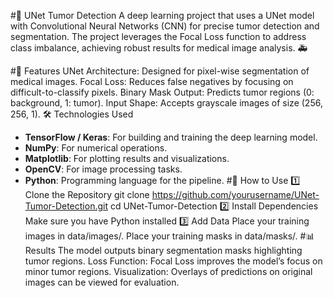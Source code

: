 #🧠 UNet Tumor Detection
A deep learning project that uses a UNet model with Convolutional Neural Networks (CNN) for precise tumor detection and segmentation. The project leverages the Focal Loss function to address class imbalance, achieving robust results for medical image analysis. 🚑

#🚀 Features
UNet Architecture: Designed for pixel-wise segmentation of medical images.
Focal Loss: Reduces false negatives by focusing on difficult-to-classify pixels.
Binary Mask Output: Predicts tumor regions (0: background, 1: tumor).
Input Shape: Accepts grayscale images of size (256, 256, 1).
🛠️ Technologies Used
- **TensorFlow / Keras**: For building and training the deep learning model.
- **NumPy**: For numerical operations.
- **Matplotlib**: For plotting results and visualizations.
- **OpenCV**: For image processing tasks.
- **Python**: Programming language for the pipeline.
#📝 How to Use
1️⃣ Clone the Repository
git clone https://github.com/yourusername/UNet-Tumor-Detection.git
cd UNet-Tumor-Detection
2️⃣ Install Dependencies
Make sure you have Python installed
3️⃣ Add Data
Place your training images in data/images/.
Place your training masks in data/masks/.
#📊 Results
The model outputs binary segmentation masks highlighting tumor regions.
Loss Function: Focal Loss improves the model’s focus on minor tumor regions.
Visualization: Overlays of predictions on original images can be viewed for evaluation.
